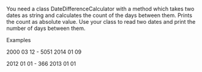 You need a class DateDifferenceCalculator with a method which takes two dates as string and calculates the count
of the days between them. Prints the count as absolute value. Use your class to read two dates and print the
number of days between them.

Examples

2000 03 12      -  5051
2014 01 09

2012 01 01      -  366
2013 01 01
